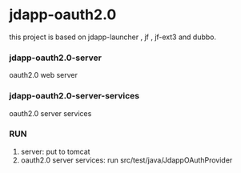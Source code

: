 # jdapp-oauth2.0

this project is based on jdapp-launcher , jf , jf-ext3 and dubbo.

### jdapp-oauth2.0-server
oauth2.0 web server

### jdapp-oauth2.0-server-services
oauth2.0 server services

### RUN
1. server: put to tomcat
2. oauth2.0 server services: run src/test/java/JdappOAuthProvider